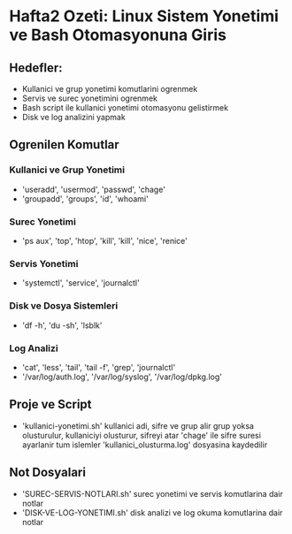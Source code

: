 # Hafta2 Ozeti: Linux Sistem Yonetimi ve Bash Otomasyonuna Giris

## Hedefler:
- Kullanici ve grup yonetimi komutlarini ogrenmek
- Servis ve surec yonetimini ogrenmek
- Bash script ile kullanici yonetimi otomasyonu gelistirmek
- Disk ve log analizini yapmak

## Ogrenilen Komutlar
### Kullanici ve Grup Yonetimi 
- 'useradd', 'usermod', 'passwd', 'chage'
- 'groupadd', 'groups', 'id', 'whoami'

### Surec Yonetimi
- 'ps aux', 'top', 'htop', 'kill', 'kill', 'nice', 'renice'

### Servis Yonetimi
- 'systemctl', 'service', 'journalctl'

### Disk ve Dosya Sistemleri
- 'df -h', 'du -sh', 'lsblk'

### Log Analizi
- 'cat', 'less', 'tail', 'tail -f', 'grep', 'journalctl'
- '/var/log/auth.log', '/var/log/syslog', '/var/log/dpkg.log'


## Proje ve Script
- 'kullanici-yonetimi.sh'
   kullanici adi, sifre ve grup alir
   grup yoksa olusturulur, kullaniciyi olusturur, sifreyi atar
   'chage' ile sifre suresi ayarlanir
   tum islemler 'kullanici_olusturma.log' dosyasina kaydedilir

## Not Dosyalari
- 'SUREC-SERVIS-NOTLARI.sh'
   surec yonetimi ve servis komutlarina dair notlar
- 'DISK-VE-LOG-YONETIMI.sh'
   disk analizi ve log okuma komutlarina dair notlar
